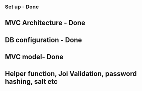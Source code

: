 ### Set up - Done

## MVC Architecture - Done

## DB configuration - Done

## MVC model- Done

## Helper function, Joi Validation, password hashing, salt etc